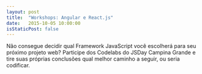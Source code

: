```yaml
---
layout: post
title:  "Workshops: Angular e React.js"
date:   2015-10-05 10:00:00
isStaticPost: false
---
```


Não consegue decidir qual Framework JavaScript você escolherá para seu próximo projeto web? Participe dos Codelabs do JSDay Campina Grande e tire suas próprias conclusões qual melhor caminho a seguir, ou seria codificar.
